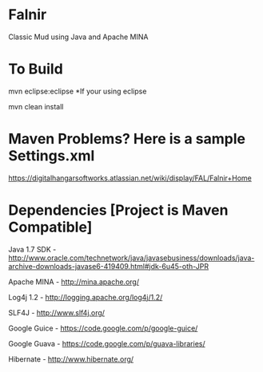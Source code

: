 Falnir
======

Classic Mud using Java and Apache MINA

To Build
======

mvn eclipse:eclipse *If your using eclipse

mvn clean install

Maven Problems? Here is a sample Settings.xml
======

https://digitalhangarsoftworks.atlassian.net/wiki/display/FAL/Falnir+Home

Dependencies [Project is Maven Compatible]
======

Java 1.7 SDK - http://www.oracle.com/technetwork/java/javasebusiness/downloads/java-archive-downloads-javase6-419409.html#jdk-6u45-oth-JPR

Apache MINA - http://mina.apache.org/

Log4j 1.2 - http://logging.apache.org/log4j/1.2/

SLF4J - http://www.slf4j.org/

Google Guice - https://code.google.com/p/google-guice/

Google Guava - https://code.google.com/p/guava-libraries/

Hibernate - http://www.hibernate.org/
